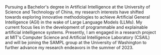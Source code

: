 Pursuing a Bachelor's degree in Artificial Intelligence at the University of Science and Technology of China, my research interests have shifted towards exploring innovative methodologies to achieve Artificial General Intelligence (AGI) in the wake of Large Language Models (LLMs). My current focus lies in the development of programmable and explainable artificial intelligence systems. Presently, I am engaged in a research project at MIT's Computer Science and Artificial Intelligence Laboratory (CSAIL) and will be joining the SAMPL group at the University of Washington to further advance my research endeavors in the summer of 2023.
